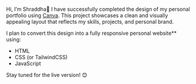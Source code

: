 Hi, I’m Shraddha👋
I have successfully completed the design of my personal portfolio using [Canva](https://www.canva.com/). This project showcases a clean and visually appealing layout that reflects my skills, projects, and personal brand.

I plan to convert this design into a fully responsive personal website** using:
- HTML
- CSS (or TailwindCSS)
- JavaScript

Stay tuned for the live version! 😊
